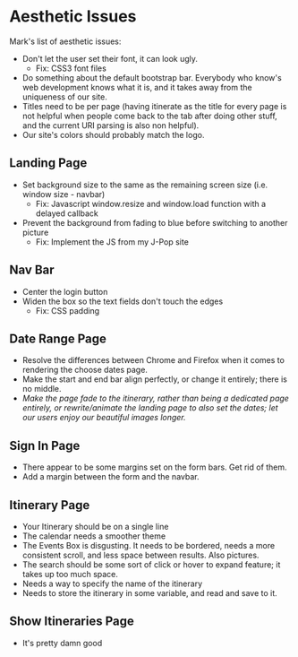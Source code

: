 # Aesthetic Issues #

Mark's list of aesthetic issues:

- Don't let the user set their font, it can look ugly.
	- Fix: CSS3 font files
- Do something about the default bootstrap bar. Everybody who know's web development knows what it is, and it takes away from the uniqueness of our site.
- Titles need to be per page (having itinerate as the title for every page is not helpful when people come back to the tab after doing other stuff, and the current URI parsing is also non helpful).
- Our site's colors should probably match the logo.

## Landing Page ##
- Set background size to the same as the remaining screen size (i.e. window size - navbar)
	- Fix: Javascript window.resize and window.load function with a delayed callback
- Prevent the background from fading to blue before switching to another picture
	- Fix: Implement the JS from my J-Pop site

## Nav Bar ##
- Center the login button
- Widen the box so the text fields don't touch the edges
	- Fix: CSS padding

## Date Range Page ##
- Resolve the differences between Chrome and Firefox when it comes to rendering the choose dates page.
- Make the start and end bar align perfectly, or change it entirely; there is no middle.
- *Make the page fade to the itinerary, rather than being a dedicated page entirely, or rewrite/animate the landing page to also set the dates; let our users enjoy our beautiful images longer.*

## Sign In Page ##
- There appear to be some margins set on the form bars. Get rid of them.
- Add a margin between the form and the navbar.

## Itinerary Page ##
- Your Itinerary should be on a single line
- The calendar needs a smoother theme
- The Events Box is disgusting. It needs to be bordered, needs a more consistent scroll, and less space between results. Also pictures.
- The search should be some sort of click or hover to expand feature; it takes up too much space.
- Needs a way to specify the name of the itinerary
- Needs to store the itinerary in some variable, and read and save to it.

## Show Itineraries Page ##
- It's pretty damn good
